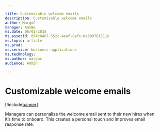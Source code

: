 ```yaml
---

title: Customizable welcome emails
description: Customizable welcome emails
author: MargoC
manager: AnnBe
ms.date: 06/01/2018
ms.assetid: 854c8407-352c-4eaf-8afc-0e3897615118
ms.topic: article
ms.prod: 
ms.service: business-applications
ms.technology: 
ms.author: margoc
audience: Admin

---
```

#  Customizable welcome emails




[!include[banner](../../../includes/banner.md)]

Managers can personalize the welcome email sent to their new hires when it’s
time to onboard. This creates a personal touch and improves email response rate.
